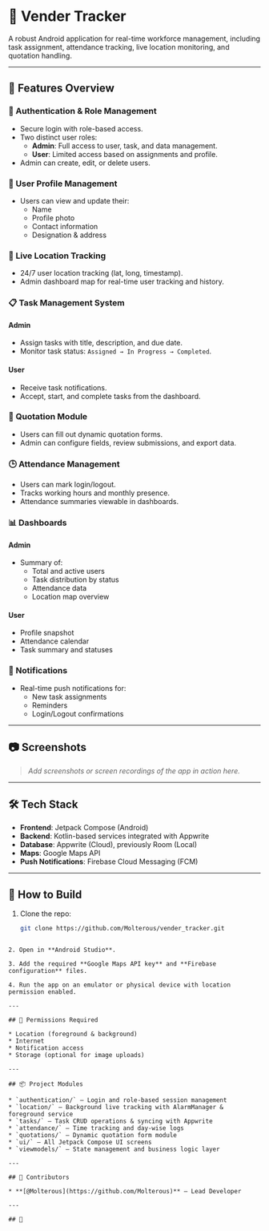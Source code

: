 # 📱 Vender Tracker

A robust Android application for real-time workforce management, including task assignment, attendance tracking, live location monitoring, and quotation handling.

---

## 🚀 Features Overview

### 🔐 Authentication & Role Management
- Secure login with role-based access.
- Two distinct user roles:
    - **Admin**: Full access to user, task, and data management.
    - **User**: Limited access based on assignments and profile.
- Admin can create, edit, or delete users.

### 👤 User Profile Management
- Users can view and update their:
    - Name
    - Profile photo
    - Contact information
    - Designation & address

### 📍 Live Location Tracking
- 24/7 user location tracking (lat, long, timestamp).
- Admin dashboard map for real-time user tracking and history.

### 📋 Task Management System
#### Admin
- Assign tasks with title, description, and due date.
- Monitor task status: `Assigned → In Progress → Completed`.

#### User
- Receive task notifications.
- Accept, start, and complete tasks from the dashboard.

### 📑 Quotation Module
- Users can fill out dynamic quotation forms.
- Admin can configure fields, review submissions, and export data.

### 🕒 Attendance Management
- Users can mark login/logout.
- Tracks working hours and monthly presence.
- Attendance summaries viewable in dashboards.

### 📊 Dashboards
#### Admin
- Summary of:
    - Total and active users
    - Task distribution by status
    - Attendance data
    - Location map overview

#### User
- Profile snapshot
- Attendance calendar
- Task summary and statuses

### 🔔 Notifications
- Real-time push notifications for:
    - New task assignments
    - Reminders
    - Login/Logout confirmations

---

## 📷 Screenshots
> _Add screenshots or screen recordings of the app in action here._

---

## 🛠️ Tech Stack

- **Frontend**: Jetpack Compose (Android)
- **Backend**: Kotlin-based services integrated with Appwrite
- **Database**: Appwrite (Cloud), previously Room (Local)
- **Maps**: Google Maps API
- **Push Notifications**: Firebase Cloud Messaging (FCM)

---

## 🧪 How to Build

1. Clone the repo:
   ```bash
   git clone https://github.com/Molterous/vender_tracker.git
````

2. Open in **Android Studio**.

3. Add the required **Google Maps API key** and **Firebase configuration** files.

4. Run the app on an emulator or physical device with location permission enabled.

---

## 🔐 Permissions Required

* Location (foreground & background)
* Internet
* Notification access
* Storage (optional for image uploads)

---

## 📦 Project Modules

* `authentication/` – Login and role-based session management
* `location/` – Background live tracking with AlarmManager & foreground service
* `tasks/` – Task CRUD operations & syncing with Appwrite
* `attendance/` – Time tracking and day-wise logs
* `quotations/` – Dynamic quotation form module
* `ui/` – All Jetpack Compose UI screens
* `viewmodels/` – State management and business logic layer

---

## 🤝 Contributors

* **[@Molterous](https://github.com/Molterous)** – Lead Developer

---

## 📄
